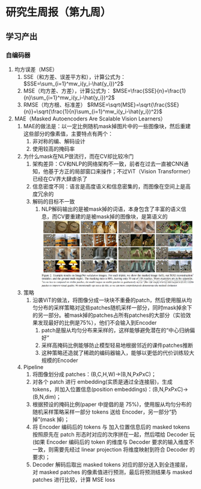# 研究生周报（第九周）

## 学习产出

### 自编码器

1. 均方误差（MSE）
   1. SSE（和方差、误差平方和），计算公式为：
          $SSE=\sum_{i=1}^mw_i(y_i-\hat{y_i})^2$
   2. MSE（均方差、方差），计算公式为：
          $MSE=\frac{SSE}{n}=\frac{1}{n}\sum_{i=1}^mw_i(y_i-\hat{y_i})^2$
   3. RMSE（均方根、标准差）
          $RMSE=\sqrt{MSE}=\sqrt{\frac{SSE}{n}}=\sqrt{\frac{1}{n}\sum_{i=1}^mw_i(y_i-\hat{y_i})^2}$
2. MAE（Masked Autoencoders Are Scalable Vision Learners）
   1. MAE的做法是：以一定比例随机mask掉图片中的一些图像块，然后重建这些部分的像素值，主要特点有两个：
      1. 非对称的编、解码设计
      2. 使用较高的掩码率
   2. 为什么mask在NLP很流行，而在CV却比较冷门
      1. 架构差异：CV和NLP的网络架构不一致，前者在过去一直被CNN通知，他基于方正的局部窗口来操作；不过ViT（Vision Transformer）已经在CV界大肆虐杀了
      2. 信息密度不同：语言是高度语义和信息密集的，而图像在空间上是高度冗余的
      3. 解码的目标不一致
         1. NLP解码输出的是被mask掉的词语，本身包含了丰富的语义信息，而CV要重建的是被mask掉的图像块，是第语义的
      ![avator](./resource/v2-429666bc256a21c8077fe02a5ab8e85d_720w.jpg)
   3. 策略
      1. 沿袭ViT的做法，将图像分成一块块不重叠的patch，然后使用服从均匀分布的采样策略对这些patches随机采样一部分，同时mask掉余下的另一部分。被mask掉的patches占所有patches的大部分（实验效果发现最好的比例是75%），他们不会输入到Encoder
         1. patch是服从均匀分布来采样的，这样能够避免潜在的“中心归纳偏好”
         2. 采样高掩码比例能够防止模型轻易地根据邻近的课件patches推断
         3. 这种策略还造就了稀疏的编码器输入，能够以更低的代价训练较大规模的Encoder
   4. Pipeline
      1. 将图像划分成 patches：(B,C,H,W)->(B,N,PxPxC)；
      2. 对各个 patch 进行 embedding(实质是通过全连接层)，生成 tokens，并加入位置信息(position embeddings)：(B,N,PxPxC)->(B,N,dim)；
      3. 根据预设的掩码比例(paper 中提倡的是 75%)，使用服从均匀分布的随机采样策略采样一部分 tokens 送给 Encoder，另一部分“扔掉”(mask 掉)；
      4. 将 Encoder 编码后的 tokens 与 加入位置信息后的 masked tokens 按照原先在 patch 形态时对应的次序拼在一起，然后喂给 Decoder 玩(如果 Encoder 编码后的 token 的维度与 Decoder 要求的输入维度不一致，则需要先经过 linear projection 将维度映射到符合 Decoder 的要求)；
      5. Decoder 解码后取出 masked tokens 对应的部分送入到全连接层，对 masked patches 的像素值进行预测，最后将预测结果与 masked patches 进行比较，计算 MSE loss
